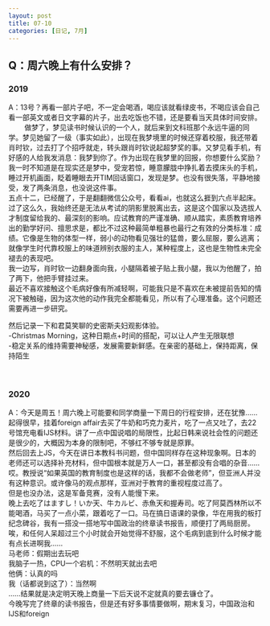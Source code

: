 ```yaml
---
layout: post
title: 07-10
categories: [日记, 7月]
---
```


## Q：周六晚上有什么安排？
### 2019
A：13号？再看一部片子吧，不一定会喝酒，喝应该就看绿皮书，不喝应该会自己看一部英文或者日文字幕的片子，出去吃饭也不错，还是要看当天具体时间安排。  
　　
做梦了，梦见读书时候认识的一个人，就后来到文科班那个永远牛逼的同学。梦见她留了一级（事实如此），出现在我梦境里的时候还穿着校服，我还带着肖时钦，过去打了个招呼就走，转头跟肖时钦说起超梦奖的事。又梦见看手机，有好感的人给我发消息：我梦到你了。作为出现在我梦里的回报，你想要什么奖励？  
我一时不知道是在现实还是梦中，受宠若惊，睡意朦胧中挣扎着去摸床头的手机，睡过开机画面，眨着睡眼去开TIM回话窗口，发现是梦。也没有很失落，平静地接受，发了两条消息，也没说这件事。  
五点十二，已经醒了，于是翻翻微信公众号，看看ai，也就这么捱到六点半起床。  
过了这么久，我始终还是无法从考试的阴影里脱离出去，这是这个国家以及选拔人才制度留给我的、最深刻的影响。应试教育的严谨准确、顺从踏实，素质教育培养出的勤学好问、擅思求是，都比不过这种最简单粗暴也最行之有效的分类标准：成绩。它像是生物的体型一样，弱小的动物看见强壮的猛兽，要么屈服，要么逃离；就像学生时代靠校服上的味道辨别衣服的主人，某种程度上，这也是生物性未完全褪去的表现吧。  
我一边写，肖时钦一边翻身面向我，小腿隔着被子贴上我小腿，我以为他醒了，拍了两下，他把手臂挂过来。  
最近不喜欢接触这个毛病好像有所减轻啊，可能我只是不喜欢在未被提前告知的情况下被触碰，因为这次他的动作我完全都能看见，所以有了心理准备。这个问题还需要再进一步研究。  

然后记录一下和君莫笑聊的史密斯夫妇观影体验。  
-Christmas Morning，这种日期点+时间的搭配，可以让人产生无限联想  
-稳定关系的维持需要神秘感，发展需要新鲜感。在亲密的基础上，保持距离，保持陌生  

　　
### 2020
A：今天是周五！周六晚上可能要和同学商量一下周日的行程安排，还在犹豫……  
起得很早，挂着foreign affair去买了牛奶和巧克力麦片，吃了一点又吐了，去22号馆充电看IJS材料。讲了一点中国说唱的局限性，比起日韩来说社会性的问题还是很少的，大概因为本身的限制吧，不够红不够专就是原罪。  
然后回去上JS，今天在讲日本教科书问题，但中国同样存在这种现象啊。日本的老师还可以选择补充材料，但中国根本就是万人一口，甚至都没有合唱的杂音……哎。教授说“如果英国的教育制度也是这样的话，我都不会做老师”，但亚洲人并没有这种意识。或许像马的观点那样，亚洲对于教育的重视程度过高了。  
但是也没办法，这是军备竞赛，没有人能慢下来。  
晚上去吃了はますし！いか天、牛カルビ、赤魚天和握寿司。吃了阿莫西林所以不能喝酒，马买了一点小菜，跟着吃了一口。马在搞日语课的录像，华在用我的板打纪念碑谷，我有一搭没一搭地写中国政治的终章读书报告，顺便打了两局厨房。唉，和任何人呆超过三个小时就会开始觉得不舒服，这个毛病到底到什么时候才能有点长进啊我……  
马老师：假期出去玩吧  
我脑子一热，CPU一个宕机：不然明天就出去吧  
他俩：认真的吗  
我（话都说到这了）：当然啊  
……结果就是决定明天晚上商量一下后天说不定就真的要去镰仓了。  
今晚写完了终章的读书报告，但是还有好多事情要做啊，期末复习，中国政治和IJS和foreign

